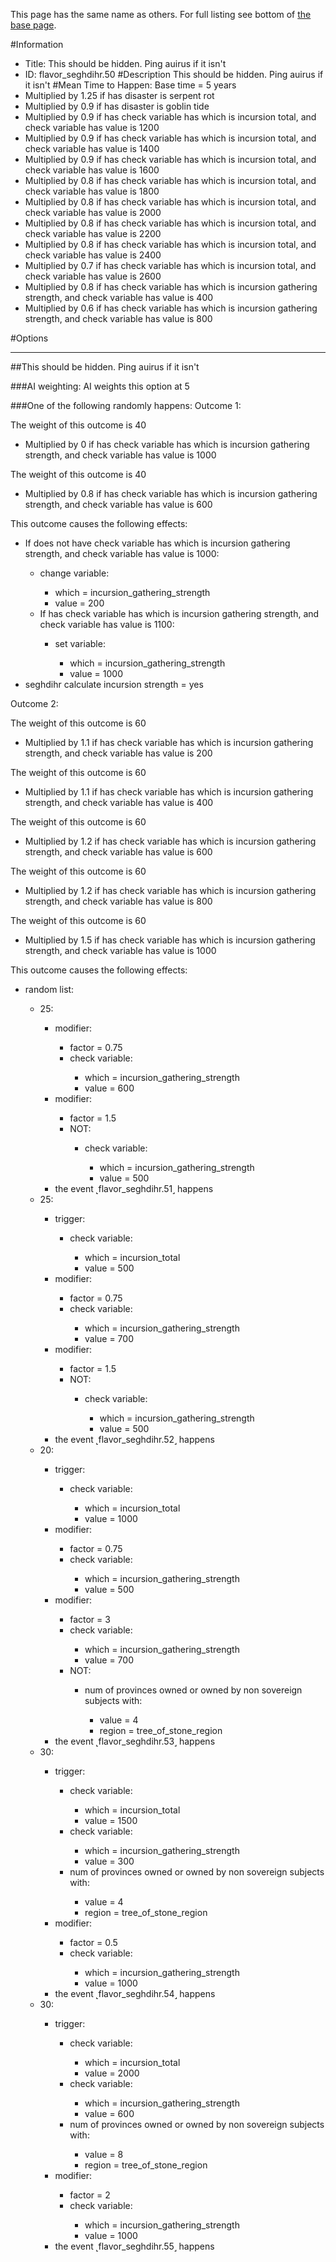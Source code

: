 This page has the same name as others. For full listing see bottom of [the base page](this_should_be_hidden_ping_auirus_if_it_isn_t22.md).

#Information
 - Title: This should be hidden. Ping auirus if it isn't
 - ID: flavor_seghdihr.50
#Description
This should be hidden. Ping auirus if it isn't
#Mean Time to Happen:
Base time = 5 years
 - Multiplied by 1.25 if has disaster is serpent rot
 - Multiplied by 0.9 if has disaster is goblin tide
 - Multiplied by 0.9 if has check variable has which is incursion total, and check variable has value is 1200
 - Multiplied by 0.9 if has check variable has which is incursion total, and check variable has value is 1400
 - Multiplied by 0.9 if has check variable has which is incursion total, and check variable has value is 1600
 - Multiplied by 0.8 if has check variable has which is incursion total, and check variable has value is 1800
 - Multiplied by 0.8 if has check variable has which is incursion total, and check variable has value is 2000
 - Multiplied by 0.8 if has check variable has which is incursion total, and check variable has value is 2200
 - Multiplied by 0.8 if has check variable has which is incursion total, and check variable has value is 2400
 - Multiplied by 0.7 if has check variable has which is incursion total, and check variable has value is 2600
 - Multiplied by 0.8 if has check variable has which is incursion gathering strength, and check variable has value is 400
 - Multiplied by 0.6 if has check variable has which is incursion gathering strength, and check variable has value is 800

#Options

___
##This should be hidden. Ping auirus if it isn't

###AI weighting:
AI weights this option at 5


###One of the following randomly happens:
Outcome 1:

The weight of this outcome is 40
 - Multiplied by 0 if has check variable has which is incursion gathering strength, and check variable has value is 1000

The weight of this outcome is 40
 - Multiplied by 0.8 if has check variable has which is incursion gathering strength, and check variable has value is 600

This outcome causes the following effects:<ul><li>If does not have check variable has which is incursion gathering strength, and check variable has value is 1000:</li><ul><li>change variable:</li><ul><li>which = incursion_gathering_strength</li><li>value = 200</li></ul><li>If has check variable has which is incursion gathering strength, and check variable has value is 1100:</li><ul><li>set variable:</li><ul><li>which = incursion_gathering_strength</li><li>value = 1000</li></ul></ul></ul><li>seghdihr calculate incursion strength = yes</li></ul>
Outcome 2:

The weight of this outcome is 60
 - Multiplied by 1.1 if has check variable has which is incursion gathering strength, and check variable has value is 200

The weight of this outcome is 60
 - Multiplied by 1.1 if has check variable has which is incursion gathering strength, and check variable has value is 400

The weight of this outcome is 60
 - Multiplied by 1.2 if has check variable has which is incursion gathering strength, and check variable has value is 600

The weight of this outcome is 60
 - Multiplied by 1.2 if has check variable has which is incursion gathering strength, and check variable has value is 800

The weight of this outcome is 60
 - Multiplied by 1.5 if has check variable has which is incursion gathering strength, and check variable has value is 1000

This outcome causes the following effects:<ul><li>random list:</li><ul><li>25:</li><ul><li>modifier:</li><ul><li>factor = 0.75</li><li>check variable:</li><ul><li>which = incursion_gathering_strength</li><li>value = 600</li></ul></ul><li>modifier:</li><ul><li>factor = 1.5</li><li>NOT:</li><ul><li>check variable:</li><ul><li>which = incursion_gathering_strength</li><li>value = 500</li></ul></ul></ul><li>the event ˻flavor_seghdihr.51˼ happens</li></ul><li>25:</li><ul><li>trigger:</li><ul><li>check variable:</li><ul><li>which = incursion_total</li><li>value = 500</li></ul></ul><li>modifier:</li><ul><li>factor = 0.75</li><li>check variable:</li><ul><li>which = incursion_gathering_strength</li><li>value = 700</li></ul></ul><li>modifier:</li><ul><li>factor = 1.5</li><li>NOT:</li><ul><li>check variable:</li><ul><li>which = incursion_gathering_strength</li><li>value = 500</li></ul></ul></ul><li>the event ˻flavor_seghdihr.52˼ happens</li></ul><li>20:</li><ul><li>trigger:</li><ul><li>check variable:</li><ul><li>which = incursion_total</li><li>value = 1000</li></ul></ul><li>modifier:</li><ul><li>factor = 0.75</li><li>check variable:</li><ul><li>which = incursion_gathering_strength</li><li>value = 500</li></ul></ul><li>modifier:</li><ul><li>factor = 3</li><li>check variable:</li><ul><li>which = incursion_gathering_strength</li><li>value = 700</li></ul><li>NOT:</li><ul><li>num of provinces owned or owned by non sovereign subjects with:</li><ul><li>value = 4</li><li>region = tree_of_stone_region</li></ul></ul></ul><li>the event ˻flavor_seghdihr.53˼ happens</li></ul><li>30:</li><ul><li>trigger:</li><ul><li>check variable:</li><ul><li>which = incursion_total</li><li>value = 1500</li></ul><li>check variable:</li><ul><li>which = incursion_gathering_strength</li><li>value = 300</li></ul><li>num of provinces owned or owned by non sovereign subjects with:</li><ul><li>value = 4</li><li>region = tree_of_stone_region</li></ul></ul><li>modifier:</li><ul><li>factor = 0.5</li><li>check variable:</li><ul><li>which = incursion_gathering_strength</li><li>value = 1000</li></ul></ul><li>the event ˻flavor_seghdihr.54˼ happens</li></ul><li>30:</li><ul><li>trigger:</li><ul><li>check variable:</li><ul><li>which = incursion_total</li><li>value = 2000</li></ul><li>check variable:</li><ul><li>which = incursion_gathering_strength</li><li>value = 600</li></ul><li>num of provinces owned or owned by non sovereign subjects with:</li><ul><li>value = 8</li><li>region = tree_of_stone_region</li></ul></ul><li>modifier:</li><ul><li>factor = 2</li><li>check variable:</li><ul><li>which = incursion_gathering_strength</li><li>value = 1000</li></ul></ul><li>the event ˻flavor_seghdihr.55˼ happens</li></ul></ul></ul>
